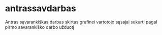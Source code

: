 # antrassavdarbas
Antras sąvarankiškas darbas skirtas grafinei vartotojo sąsajai sukurti pagal pirmo savarankiško darbo užduotį
